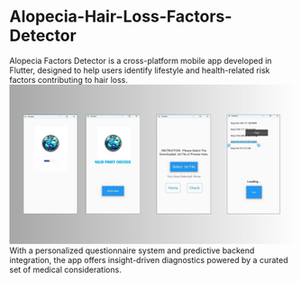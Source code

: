 # Alopecia-Hair-Loss-Factors-Detector
Alopecia Factors Detector is a cross-platform mobile app developed in Flutter, designed to help users identify lifestyle and health-related risk factors contributing to hair loss.
![image alt](https://github.com/Fouad-Showmik/Valid_Proxy_Checker/blob/a1e81722764e32e1bdd6bae7fa767daeb0558c06/UI.jpg)
With a personalized questionnaire system and predictive backend integration, the app offers insight-driven diagnostics powered by a curated set of medical considerations.

